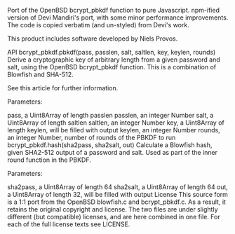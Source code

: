 Port of the OpenBSD bcrypt_pbkdf function to pure Javascript. npm-ified version of Devi Mandiri's port, with some minor performance improvements. The code is copied verbatim (and un-styled) from Devi's work.

This product includes software developed by Niels Provos.

API
bcrypt_pbkdf.pbkdf(pass, passlen, salt, saltlen, key, keylen, rounds)
Derive a cryptographic key of arbitrary length from a given password and salt, using the OpenBSD bcrypt_pbkdf function. This is a combination of Blowfish and SHA-512.

See this article for further information.

Parameters:

pass, a Uint8Array of length passlen
passlen, an integer Number
salt, a Uint8Array of length saltlen
saltlen, an integer Number
key, a Uint8Array of length keylen, will be filled with output
keylen, an integer Number
rounds, an integer Number, number of rounds of the PBKDF to run
bcrypt_pbkdf.hash(sha2pass, sha2salt, out)
Calculate a Blowfish hash, given SHA2-512 output of a password and salt. Used as part of the inner round function in the PBKDF.

Parameters:

sha2pass, a Uint8Array of length 64
sha2salt, a Uint8Array of length 64
out, a Uint8Array of length 32, will be filled with output
License
This source form is a 1:1 port from the OpenBSD blowfish.c and bcrypt_pbkdf.c. As a result, it retains the original copyright and license. The two files are under slightly different (but compatible) licenses, and are here combined in one file. For each of the full license texts see LICENSE.
